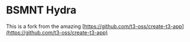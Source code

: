 # BSMNT Hydra

This is a fork from the amazing [https://github.com/t3-oss/create-t3-app](https://github.com/t3-oss/create-t3-app)
